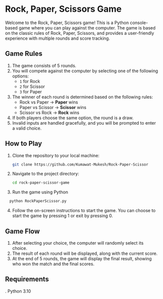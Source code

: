 # Rock, Paper, Scissors Game

Welcome to the Rock, Paper, Scissors game! This is a Python console-based game where you can play against the computer. The game is based on the classic rules of Rock, Paper, Scissors, and provides a user-friendly experience with multiple rounds and score tracking.

## Game Rules

1. The game consists of 5 rounds.
2. You will compete against the computer by selecting one of the following options:
   - `1` for Rock
   - `2` for Scissor
   - `3` for Paper
3. The winner of each round is determined based on the following rules:
   - Rock vs Paper → **Paper** wins
   - Paper vs Scissor → **Scissor** wins
   - Scissor vs Rock → **Rock** wins
4. If both players choose the same option, the round is a draw.
5. Invalid inputs are handled gracefully, and you will be prompted to enter a valid choice.

## How to Play

1. Clone the repository to your local machine:
    ```bash
   git clone https://github.com/Kumawat-Mukesh/Rock-Paper-Scissor
    ```
2. Navigate to the project directory:
   ```bash
   cd rock-paper-scissor-game 
   ```
3. Run the game using Python
 ```bash
   python RockPaperScissor.py
   ```
4. Follow the on-screen instructions to start the game. You can choose to start the game by pressing 1 or exit by pressing 0.


## Game Flow

1. After selecting your choice, the computer will randomly select its choice.
2. The result of each round will be displayed, along with the current score.
3. At the end of 5 rounds, the game will display the final result, showing who won the match and the final scores.


## Requirements

. Python 3.10
